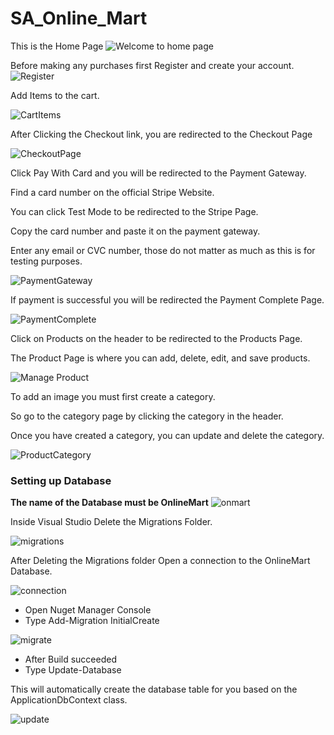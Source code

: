 # SA_Online_Mart
This is the Home Page
![Welcome to home page](https://github.com/user-attachments/assets/d8293902-cd35-4951-9f60-995d536fb80a)

Before making any purchases first Register and create your account.
![Register](https://github.com/user-attachments/assets/cf6675c0-695c-402b-aed3-3f8558d64bf9)

Add Items to the cart.   

![CartItems](https://github.com/user-attachments/assets/16439233-615a-44be-a61f-cb6a15566821)

After Clicking the Checkout link, you are redirected to the Checkout Page   

![CheckoutPage](https://github.com/user-attachments/assets/a43d3fba-0573-42dc-bc42-daa1692bbc20)

Click Pay With Card and you will be redirected to the Payment Gateway.   

Find a card number on the official Stripe Website.   

You can click Test Mode to be redirected to the Stripe Page.    

Copy the card number and paste it on the payment gateway.   

Enter any email or CVC number, those do not matter as much as this is for testing purposes.   

![PaymentGateway](https://github.com/user-attachments/assets/a34107a7-28d6-4b4a-8099-fd384e33a274)   


If payment is successful you will be redirected the Payment Complete Page.   

![PaymentComplete](https://github.com/user-attachments/assets/ec122909-af6f-47aa-9075-849a87394a36)

Click on Products on the header to be redirected to the Products Page.   

The Product Page is where you can add, delete, edit, and save products.   

![Manage Product](https://github.com/user-attachments/assets/dba8950a-ca06-4d78-9a68-3eaab8a58fbb)   


To add an image you must first create a category.   

So go to the category page by clicking the category in the header.   

Once you have created a category, you can update and delete the category.    

![ProductCategory](https://github.com/user-attachments/assets/353bf280-1394-4027-9f99-314473c70e89)   


### Setting up Database
**The name of the Database must be OnlineMart**
![onmart](https://github.com/user-attachments/assets/d9749d2b-8491-43f5-a987-ab9adfae533d)   


Inside Visual Studio Delete the Migrations Folder.   

![migrations](https://github.com/user-attachments/assets/503dd691-daf6-4ab0-b000-5eea5ddefb4b)   


After Deleting the Migrations folder Open a connection to the OnlineMart Database.   

![connection](https://github.com/user-attachments/assets/3d60fca9-107f-4246-a5be-e792821e515d)

- Open Nuget Manager Console
- Type Add-Migration InitialCreate

![migrate](https://github.com/user-attachments/assets/ab0ee366-f83d-4dd8-b623-952cb320f8aa)   


- After Build succeeded 
- Type Update-Database

This will automatically create the database table for you based on the ApplicationDbContext class.    

![update](https://github.com/user-attachments/assets/379e1861-7549-4629-8561-e18eba2f68e6)



